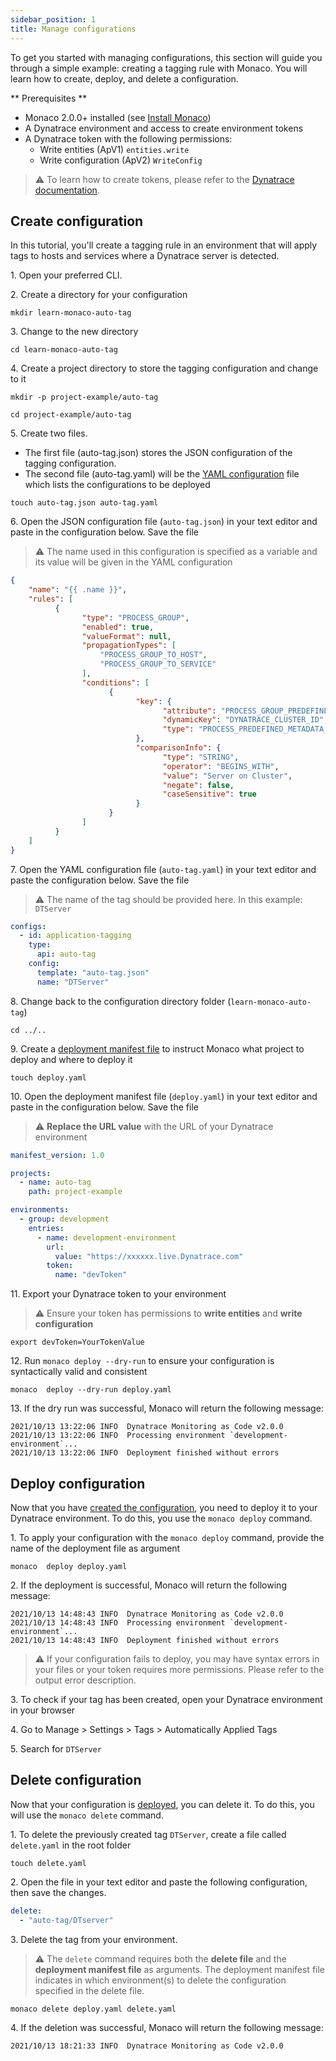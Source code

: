 ```yaml
---
sidebar_position: 1
title: Manage configurations
---
```


To get you started with managing configurations, this section will guide you through a simple example: creating a tagging rule with Monaco. 
You will learn how to create, deploy, and delete a configuration. 

** Prerequisites **

* Monaco 2.0.0+ installed (see [Install Monaco](/Get-started/installation.md))
* A Dynatrace environment and access to create environment tokens
* A Dynatrace token with the following permissions: 
    * Write entities (ApV1) <code>entities.write</code> 
    * Write configuration (ApV2) <code>WriteConfig</code> 

>
> :warning: To learn how to create tokens, please refer to the [Dynatrace documentation](https://www.dynatrace.com/support/help/shortlink/token#create-api-token). 
>

## Create configuration

In this tutorial, you'll create a tagging rule in an environment that will apply tags to hosts and services where a Dynatrace server is detected.

1\. Open your preferred CLI. 

2\. Create a directory for your configuration

```shell
mkdir learn-monaco-auto-tag
```

3\. Change to the new directory

```shell
cd learn-monaco-auto-tag
```

4\. Create a project directory to store the tagging configuration and change to it

```shell
mkdir -p project-example/auto-tag
```

```shell
cd project-example/auto-tag
```

5\. Create two files. 
* The first file (auto-tag.json) stores the JSON configuration of the tagging configuration. 
* The second file (auto-tag.yaml) will be the [YAML configuration](/configuration/yaml_configuration.md) file which lists the configurations to be deployed

```shell
touch auto-tag.json auto-tag.yaml
```

6\. Open the JSON configuration file (`auto-tag.json`) in your text editor and paste in the configuration below. Save the file


>
> :warning: The name used in this configuration is specified as a variable and its value will be given in the YAML configuration
>

```json
{
    "name": "{{ .name }}",
    "rules": [
          {
                "type": "PROCESS_GROUP",
                "enabled": true,
                "valueFormat": null,
                "propagationTypes": [
                    "PROCESS_GROUP_TO_HOST",
                    "PROCESS_GROUP_TO_SERVICE"
                ],
                "conditions": [
                      {
                            "key": {
                                  "attribute": "PROCESS_GROUP_PREDEFINED_METADATA",
                                  "dynamicKey": "DYNATRACE_CLUSTER_ID",
                                  "type": "PROCESS_PREDEFINED_METADATA_KEY"
                            },
                            "comparisonInfo": {
                                  "type": "STRING",
                                  "operator": "BEGINS_WITH",
                                  "value": "Server on Cluster",
                                  "negate": false,
                                  "caseSensitive": true
                            }
                      }
                ]
          }
    ]
}
```

7\. Open the YAML configuration file (`auto-tag.yaml`) in your text editor and paste the configuration below. Save the file

>
> :warning: The name of the tag should be provided here. In this example: `DTServer`
>

```yaml
configs:
  - id: application-tagging
    type: 
      api: auto-tag
    config:
      template: "auto-tag.json"
      name: "DTServer"
```

<p></p>

8\. Change back to the configuration directory folder (`learn-monaco-auto-tag`)

```shell
cd ../..
```

9\. Create a [deployment manifest file](/configuration/configuration.md#deployment-manifest) to instruct Monaco what project to deploy and where to deploy it

```shell
touch deploy.yaml
```

10\. Open the deployment manifest file (`deploy.yaml`) in your text editor and paste in the configuration below. Save the file

> :warning: **Replace the URL value** with the URL of your Dynatrace environment

```yaml
manifest_version: 1.0

projects:
  - name: auto-tag
    path: project-example

environments:
  - group: development
    entries:
      - name: development-environment
        url: 
          value: "https://xxxxxx.live.Dynatrace.com"
        token:
          name: "devToken"
```

11\. Export your Dynatrace token to your environment

>
> :warning: Ensure your token has permissions to **write entities** and **write configuration**
>

```shell
export devToken=YourTokenValue
```

12\. Run `monaco deploy --dry-run` to ensure your configuration is syntactically valid and consistent 

```shell
monaco  deploy --dry-run deploy.yaml
```

13\. If the dry run was successful, Monaco will return the following message:

```shell
2021/10/13 13:22:06 INFO  Dynatrace Monitoring as Code v2.0.0
2021/10/13 13:22:06 INFO  Processing environment `development-environment`...
2021/10/13 13:22:06 INFO  Deployment finished without errors
```

## Deploy configuration

Now that you have [created the configuration](manage-configuration.md#create-configuration), you need to deploy it to your Dynatrace environment. To do this, you use the `monaco deploy` command.

1\. To apply your configuration with the `monaco deploy` command, provide the name of the deployment file as argument 

```shell
monaco  deploy deploy.yaml
```

2\. If the deployment is successful, Monaco will return the following message:

```shell
2021/10/13 14:48:43 INFO  Dynatrace Monitoring as Code v2.0.0
2021/10/13 14:48:43 INFO  Processing environment `development-environment`...
2021/10/13 14:48:43 INFO  Deployment finished without errors
```
>
> :warning: If your configuration fails to deploy, you may have syntax errors in your files or your token requires more permissions. 
> Please refer to the output error description.
>

3\. To check if your tag has been created, open your Dynatrace environment in your browser

4\. Go to Manage > Settings > Tags > Automatically Applied Tags

5\. Search for `DTServer`

<!-- <img
  src={require('../static/img/DTServer.PNG').default}
  alt="dtserver"
/> -->

## Delete configuration

Now that your configuration is [deployed](manage-configuration.md#deploy-configuration), you can delete it. To do this, you will use the `monaco delete` command.

1\. To delete the previously created tag `DTServer`, create a file called `delete.yaml` in the root folder

```shell
touch delete.yaml
```

2\. Open the file in your text editor and paste the following configuration, then save the changes.

```yaml
delete:
  - "auto-tag/DTserver"
```

3\. Delete the tag from your environment. 

>
> :warning: The `delete` command requires both the **delete file** and the **deployment manifest file** as arguments. The deployment manifest file indicates in which environment(s) to delete the configuration specified in the delete file. 
>

```shell
monaco delete deploy.yaml delete.yaml
```
4\. If the deletion was successful, Monaco will return the following message:

```shell
2021/10/13 18:21:33 INFO  Dynatrace Monitoring as Code v2.0.0
```
